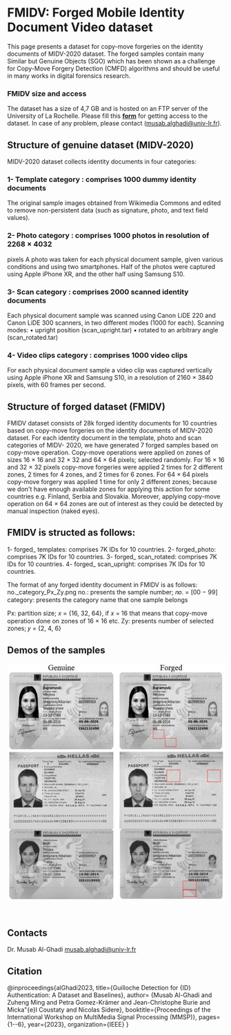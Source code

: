 # FMIDV: Forged Mobile Identity Document Video dataset

This page presents a dataset for copy-move forgeries on the identity documents of MIDV-2020 dataset. The forged samples contain many Similar but Genuine Objects (SGO) which has been shown as a challenge for Copy-Move Forgery Detection (CMFD) algorithms and should be useful in many works in digital forensics research.


### FMIDV size and access
The dataset has a size of 4,7 GB and is hosted on an FTP server of the University of La Rochelle. Please fill this **[form](https://forms.office.com/r/gVsSivTFYz)** for getting access to the dataset. 
In  case of any problem, please contact (musab.alghadi@univ-lr.fr).

## Structure of genuine dataset (MIDV-2020)
MIDV-2020 dataset collects identity documents in four categories:
### 1-	Template category : comprises 1000 dummy identity documents
The original sample images obtained from Wikimedia Commons and edited to remove non-persistent data (such as signature, photo, and text field values).

### 2-	Photo category : comprises 1000 photos in resolution of 2268 × 4032
pixels
A photo was taken for each physical document sample, given various conditions and using two smartphones. Half of the photos were captured using Apple iPhone XR, and the other half using Samsung S10.
### 3-	Scan category : comprises 2000 scanned identity documents
Each physical document sample was scanned using Canon LiDE 220 and Canon LiDE 300 scanners, in two different modes (1000 for each).
Scanning modes: 
•	upright position (scan_upright.tar)
•	rotated to an arbitrary angle (scan_rotated.tar)
### 4-	Video clips category : comprises 1000 video clips
For each physical document sample a video clip was captured vertically using Apple iPhone XR and Samsung S10, in a resolution of 2160 × 3840 pixels, with 60 frames per second.


## Structure of forged dataset (FMIDV)
FMIDV dataset consists of 28k forged identity documents for 10 countries based on copy-move forgeries on the identity documents of MIDV-2020 dataset.
For each identity document in the template, photo and scan categories of MIDV- 2020, we have generated 7 forged samples based on copy-move operation.
Copy-move operations were applied on zones of sizes 16 × 16 and 32 × 32 and 64 × 64 pixels; selected randomly.
For 16 × 16 and 32 × 32 pixels copy-move forgeries were applied 2 times for 2
different zones, 2 times for 4 zones, and 2 times for 6 zones.
For 64 × 64 pixels copy-move forgery was applied 1 time for only 2 different zones; because we don't have enough available zones for applying this action for some countries e.g. Finland, Serbia and Slovakia. Moreover, applying copy-move operation on 64 × 64 zones are out of interest as they could be detected by manual inspection (naked eyes).

## FMIDV is structed as follows:
1-	forged_ templates: comprises 7K IDs for 10 countries.
2-	forged_photo: comprises 7K IDs for 10 countries.
3-	forged_ scan_rotated: comprises 7K IDs for 10 countries.
4-	forged_ scan_upright: comprises 7K IDs for 10 countries.


The format of any forged identity document in FMIDV is as follows: no._category_Px_Zy.png
no.: presents the sample number; 𝑛𝑜. = [00 − 99]
category: presents the category name that one sample belongs
 
Px: partition size; 𝑥 = {16, 32, 64}, if 𝑥 = 16 that means that copy-move operation done on zones of 16 × 16 etc.
Zy: presents number of selected zones; 𝑦 = {2, 4, 6}


## Demos of the samples
<p align="center">
<img width="560" height="550" src="blob/samples.jpg">
</p>
 <br />
 

## Contacts
Dr. Musab Al-Ghadi musab.alghadi@univ-lr.fr

## Citation
@inproceedings{alGhadi2023,
title={Guilloche Detection for {ID} Authentication: A Dataset and Baselines},
author= {Musab Al-Ghadi and Zuheng Ming and Petra Gomez-Krämer and Jean-Christophe Burie and Micka\"{e}l Coustaty and Nicolas Sidere},
booktitle={Proceedings of the International Workshop on MultiMedia Signal Processing (MMSP)},
pages={1--6},
year={2023},
organization={IEEE}
}
